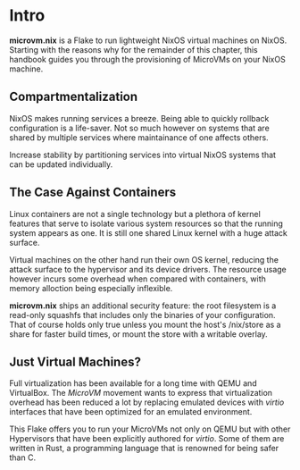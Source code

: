 # Intro

**microvm.nix** is a Flake to run lightweight NixOS virtual machines
on NixOS. Starting with the reasons why for the remainder of this
chapter, this handbook guides you through the provisioning of MicroVMs
on your NixOS machine.

## Compartmentalization

NixOS makes running services a breeze. Being able to quickly rollback
configuration is a life-saver. Not so much however on systems that are
shared by multiple services where maintainance of one affects others.

Increase stability by partitioning services into virtual NixOS systems
that can be updated individually.

## The Case Against Containers

Linux containers are not a single technology but a plethora of kernel
features that serve to isolate various system resources so that the
running system appears as one. It is still one shared Linux kernel
with a huge attack surface.

Virtual machines on the other hand run their own OS kernel, reducing
the attack surface to the hypervisor and its device drivers. The
resource usage however incurs some overhead when compared with
containers, with memory alloction being especially inflexible.

**microvm.nix** ships an additional security feature: the root
filesystem is a read-only squashfs that includes only the binaries of
your configuration. That of course holds only true unless you mount the
host's /nix/store as a share for faster build times, or mount the
store with a writable overlay.

## Just Virtual Machines?

Full virtualization has been available for a long time with QEMU and
VirtualBox. The *MicroVM* movement wants to express that
virtualization overhead has been reduced a lot by replacing emulated
devices with *virtio* interfaces that have been optimized for an
emulated environment.

This Flake offers you to run your MicroVMs not only on QEMU but with
other Hypervisors that have been explicitly authored for
*virtio*. Some of them are written in Rust, a programming language
that is renowned for being safer than C.
